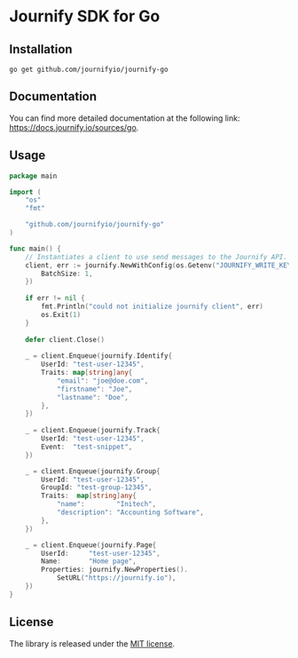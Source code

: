 # Journify SDK for Go

## Installation
```
go get github.com/journifyio/journify-go
```

## Documentation

You can find more detailed documentation at the following link: https://docs.journify.io/sources/go.

## Usage

```go
package main

import (
    "os"
	"fmt"

    "github.com/journifyio/journify-go"
)

func main() {
    // Instantiates a client to use send messages to the Journify API.
    client, err := journify.NewWithConfig(os.Getenv("JOURNIFY_WRITE_KEY"), journify.Config{
		BatchSize: 1,
	})
	
	if err != nil {
		fmt.Println("could not initialize journify client", err)
		os.Exit(1)
    }
	
    defer client.Close()
	
    _ = client.Enqueue(journify.Identify{
        UserId: "test-user-12345",
        Traits: map[string]any{
            "email": "joe@doe.com",
            "firstname": "Joe",
            "lastname": "Doe",
        },
    })
	
    _ = client.Enqueue(journify.Track{
        UserId: "test-user-12345",
        Event:  "test-snippet",
    })

    _ = client.Enqueue(journify.Group{
        UserId: "test-user-12345",
        GroupId: "test-group-12345",
        Traits:  map[string]any{
            "name":        "Initech",
            "description": "Accounting Software",
        },
    })

    _ = client.Enqueue(journify.Page{
        UserId:     "test-user-12345",
        Name:       "Home page",
        Properties: journify.NewProperties().
            SetURL("https://journify.io"),
    })
}
```

## License

The library is released under the [MIT license](License.md).
